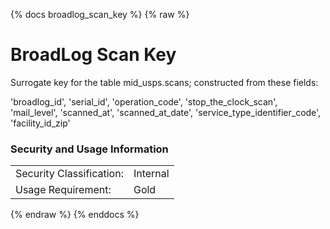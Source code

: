 {% docs broadlog_scan_key %}
{% raw %}

# BroadLog Scan Key

Surrogate key for the table mid_usps.scans; constructed from these fields:

'broadlog_id',
'serial_id',
'operation_code',
'stop_the_clock_scan',
'mail_level',
'scanned_at',
'scanned_at_date',
'service_type_identifier_code',
'facility_id_zip'

### Security and Usage Information
|    |    |
|---|---|
|Security Classification:| Internal |
|Usage Requirement:| Gold |

{% endraw %}
{% enddocs %}